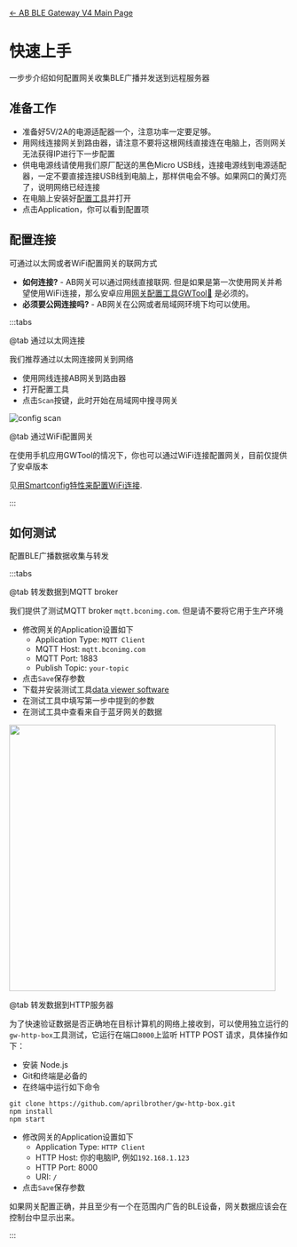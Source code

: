 [← AB BLE Gateway V4 Main Page](AB_BLE_Gateway_V4.md)

# 快速上手 #

一步步介绍如何配置网关收集BLE广播并发送到远程服务器

## 准备工作 ##

- 准备好5V/2A的电源适配器一个，注意功率一定要足够。
- 用网线连接网关到路由器，请注意不要将这根网线直接连在电脑上，否则网关无法获得IP进行下一步配置
- 供电电源线请使用我们原厂配送的黑色Micro USB线，连接电源线到电源适配器，一定不要直接连接USB线到电脑上，那样供电会不够。如果网口的黄灯亮了，说明网络已经连接
- 在电脑上安装好[配置工具](Software_AB_BLE_Gateway_V4.md)并打开
- 点击Application，你可以看到配置项

## 配置连接 ##

可通过以太网或者WiFi配置网关的联网方式

- **如何连接?**  - AB网关可以通过网线直接联网. 但是如果是第一次使用网关并希望使用WiFi连接，那么安卓应用[网关配置工具GWTool📱](Software_AB_BLE_Gateway_V4.md) 是必须的。
- **必须要公网连接吗?** - AB网关在公网或者局域网环境下均可以使用。

:::tabs

@tab 通过以太网连接

我们推荐通过以太网连接网关到网络

- 使用网线连接AB网关到路由器
- 打开配置工具
- 点击`Scan`按键，此时开始在局域网中搜寻网关

![config scan](https://i1.aprbrother.com/w/conf-scan.png)

@tab 通过WiFi配置网关

在使用手机应用GWTool的情况下，你也可以通过WiFi连接配置网关，目前仅提供了安卓版本

见[用Smartconfig特性来配置WiFi连接](gw4/config_wifi.md).

:::

## 如何测试

配置BLE广播数据收集与转发

:::tabs

@tab 转发数据到MQTT broker

我们提供了测试MQTT broker `mqtt.bconimg.com`. 但是请不要将它用于生产环境

- 修改网关的Application设置如下
  - Application Type: `MQTT Client`
  - MQTT Host: `mqtt.bconimg.com`
  - MQTT Port: 1883
  - Publish Topic: `your-topic`
- 点击`Save`保存参数
- 下载并安装测试工具[data viewer software](https://i1.aprbrother.com/ble-viewer-setup-1.0.2.zip)
- 在测试工具中填写第一步中提到的参数
- 在测试工具中查看来自于蓝牙网关的数据

<img src="https://i1.aprbrother.com/ble-viewer.png" width="480">

@tab 转发数据到HTTP服务器

为了快速验证数据是否正确地在目标计算机的网络上接收到，可以使用独立运行的`gw-http-box`工具测试，它运行在端口`8000`上监听 HTTP POST 请求，具体操作如下：

* 安装 Node.js
* Git和终端是必备的
* 在终端中运行如下命令
```
git clone https://github.com/aprilbrother/gw-http-box.git
npm install
npm start
```
- 修改网关的Application设置如下
  - Application Type: `HTTP Client`
  - HTTP Host: 你的电脑IP, 例如`192.168.1.123`
  - HTTP Port: 8000
  - URI: `/`
- 点击`Save`保存参数

如果网关配置正确，并且至少有一个在范围内广告的BLE设备，网关数据应该会在控制台中显示出来。

:::

